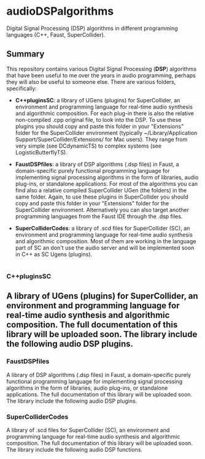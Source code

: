 # audioDSPalgorithms

Digital Signal Processing (DSP) algorithms in different programming languages (C++, Faust, SuperCollider).

## Summary

This repository contains various Digital Signal Processing (**DSP**) algorithms that have been useful to me over the years in audio programming, perhaps they will also be useful to someone else. There are various folders, specifically:

- **C++pluginsSC**: a library of UGens (plugins) for SuperCollider, an environment and programming language for real-time audio synthesis and algorithmic composition. For each plug-in there is also the relative non-compiled .cpp original file, to look into the DSP. To use these plugins you should copy and paste this folder in your "Extensions" folder for the SuperCollider environment (typically ~/Library/Application Support/SuperCollider/Extensions/ for Mac users). They range from very simple (see DCdynamicTS) to complex systems (see LogisticButterflyTS).

- **FaustDSPfiles**: a library of DSP algorithms (.dsp files) in Faust, a domain-specific purely functional programming language for implementing signal processing algorithms in the form of libraries, audio plug-ins, or standalone applications. For most of the algorithms you can find also a relative compiled SuperCollider UGen (the folders) in the same folder. Again, to use these plugins in SuperCollider you should copy and paste this folder in your "Extensions" folder for the SuperCollider environment. Alternatively you can also target another programming languages from the Faust IDE through the .dsp files.

- **SuperColliderCodes**: a library of .scd files for SuperCollider (SC), an environment and programming language for real-time audio synthesis and algorithmic composition. Most of them are working in the language part of SC an don't use the audio server and will be implemented soon in C++ as SC Ugens (plugins). 

#

### C++pluginsSC

A library of UGens (plugins) for SuperCollider, an environment and programming language for real-time audio synthesis and algorithmic composition. The full documentation of this library will be uploaded soon. The library include the following audio DSP plugins.
-



### FaustDSPfiles

A library of DSP algorithms (.dsp files) in Faust, a domain-specific purely functional programming language for implementing signal processing algorithms in the form of libraries, audio plug-ins, or standalone applications. The full documentation of this library will be uploaded soon. The library include the following audio DSP plugins.




### SuperColliderCodes

A library of .scd files for SuperCollider (SC), an environment and programming language for real-time audio synthesis and algorithmic composition. The full documentation of this library will be uploaded soon. The library include the following audio DSP functions.







